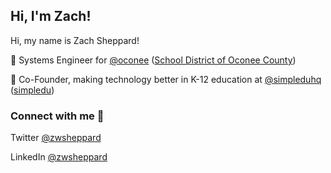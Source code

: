 ## Hi, I'm Zach!

Hi, my name is Zach Sheppard!

:office: Systems Engineer for [@oconee](https://www.github.com/oconee) ([School District of Oconee County](http://www.sdoc.org))

:office: Co-Founder, making technology better in K-12 education at [@simpleduhq](https://www.github.com/simpleduhq) ([simpledu](https://www.simpledu.org))

### Connect with me :eyes:

Twitter [@zwsheppard](https://www.twitter.com/zwsheppard)

LinkedIn [@zwsheppard](https://www.linkedin.com/in/zwsheppard)
